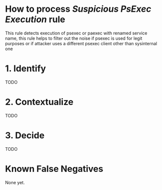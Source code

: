 # How to process *Suspicious PsExec Execution* rule
This rule detects execution of psexec or paexec with renamed service name, this rule helps to filter out the noise if psexec is used for legit purposes or if attacker uses a different psexec client other than sysinternal one

# 1. Identify
TODO

# 2. Contextualize
TODO

# 3. Decide
TODO

# Known False Negatives
None yet.
